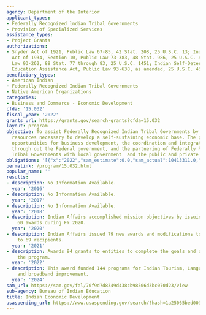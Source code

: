 ```yaml
---
agency: Department of the Interior
applicant_types:
- Federally Recognized lndian Tribal Governments
- Provision of Specialized Services
assistance_types:
- Project Grants
authorizations:
- Snyder Act of 1921, Public Law 67-85, 42 Stat. 208, 25 U.S.C. 13; Indian Reorganization
  Act of 1934, Section 10, Public Law 73-383, 48 Stat. 986, 25 U.S.C. 470; Public
  Law 93-262, 88 Stat. 77 through 83, 25 U.S.C. 1451; Indian Self-Determination and
  Education Assistance Act, Public Law 93-638, as amended, 25 U.S.C. 450.
beneficiary_types:
- American Indian
- Federally Recognized Indian Tribal Governments
- Native American Organizations
categories:
- Business and Commerce - Economic Development
cfda: '15.032'
fiscal_year: '2022'
grants_url: https://grants.gov/search-grants?cfda=15.032
layout: program
objective: To assist Federally Recognized Indian Tribal Governments by providing the
  resources necessary to develop a self-sustaining economic base. The program provides
  opportunities for business development, the coordination and integration of programs
  through out the Federal government, and the partnering of Federally Recognized Indian
  Tribal Governments with local government  and the public and private business sector.
obligations: '[{"x":"2022","sam_estimate":0.0,"sam_actual":10413311.0,"usa_spending_actual":20615371.32},{"x":"2023","sam_estimate":0.0,"sam_actual":22634133.0,"usa_spending_actual":22634132.71},{"x":"2024","sam_estimate":10928738.0,"sam_actual":0.0,"usa_spending_actual":24565965.55}]'
permalink: /program/15.032.html
popular_name: ''
results:
- description: No Information Available.
  year: '2016'
- description: No Information Available.
  year: '2017'
- description: No Information Available.
  year: '2018'
- description: Indian Affairs accomplished mission objectives by issuing approximately
    60 awards during FY 2020.
  year: '2020'
- description: Indian Affairs issued 79 new awards and modifications to existing awards
    to 69 recipients.
  year: '2021'
- description: Awards 94 grants to entities to complete the goals and objectives of
    the program.
  year: '2022'
- description: This award funded 144 programs for Indian Tourism, Language Immersion,
    and broadband improvement.
  year: '2024'
sam_url: https://sam.gov/fal/70f9d7d8349d438cb98506d3bc070d23/view
sub-agency: Bureau of Indian Education
title: Indian Economic Development
usaspending_url: https://www.usaspending.gov/search/?hash=1a25065bed003393281a48804090702a
---
```

